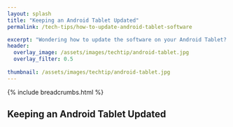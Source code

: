 ```yaml
---
layout: splash 
title: "Keeping an Android Tablet Updated"
permalink: /tech-tips/how-to-update-android-tablet-software

excerpt: "Wondering how to update the software on your Android Tablet? This guide will show you how."
header:
  overlay_image: /assets/images/techtip/android-tablet.jpg
  overlay_filter: 0.5 
  
thumbnail: /assets/images/techtip/android-tablet.jpg
---
```


{% include breadcrumbs.html %}

## Keeping an Android Tablet Updated
